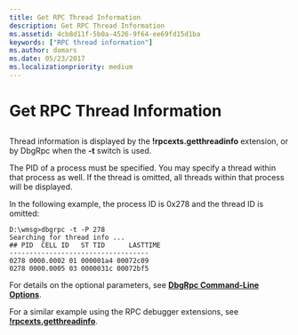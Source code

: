 ```yaml
---
title: Get RPC Thread Information
description: Get RPC Thread Information
ms.assetid: 4cb8d11f-5b0a-4526-9f64-ee69fd15d1ba
keywords: ["RPC thread information"]
ms.author: domars
ms.date: 05/23/2017
ms.localizationpriority: medium
---
```


# Get RPC Thread Information


## <span id="ddk_get_rpc_thread_information_dbg"></span><span id="DDK_GET_RPC_THREAD_INFORMATION_DBG"></span>


Thread information is displayed by the **!rpcexts.getthreadinfo** extension, or by DbgRpc when the **-t** switch is used.

The PID of a process must be specified. You may specify a thread within that process as well. If the thread is omitted, all threads within that process will be displayed.

In the following example, the process ID is 0x278 and the thread ID is omitted:

```
D:\wmsg>dbgrpc -t -P 278
Searching for thread info ...
## PID  CELL ID   ST TID      LASTTIME
-----------------------------------
0278 0000.0002 01 000001a4 00072c09
0278 0000.0005 03 0000031c 00072bf5
```

For details on the optional parameters, see [**DbgRpc Command-Line Options**](dbgrpc-command-line-options.md).

For a similar example using the RPC debugger extensions, see [**!rpcexts.getthreadinfo**](-rpcexts-getthreadinfo.md).

 

 





